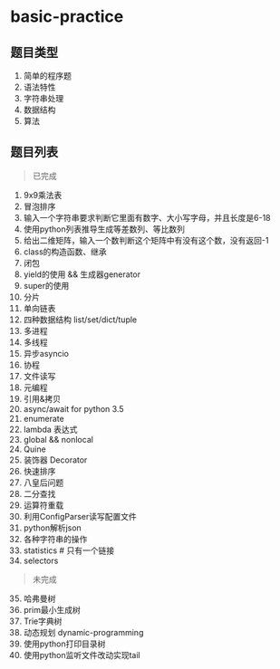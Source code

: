 # basic-practice

## 题目类型
1. 简单的程序题
2. 语法特性
3. 字符串处理
4. 数据结构
5. 算法

## 题目列表

> 已完成

1. 9x9乘法表
2. 冒泡排序
3. 输入一个字符串要求判断它里面有数字、大小写字母，并且长度是6-18
4. 使用python列表推导生成等差数列、等比数列
5. 给出二维矩阵，输入一个数判断这个矩阵中有没有这个数，没有返回-1
6. class的构造函数、继承
7. 闭包
8. yield的使用 && 生成器generator
9. super的使用
10. 分片
11. 单向链表
12. 四种数据结构 list/set/dict/tuple
13. 多进程
14. 多线程
15. 异步asyncio
16. 协程
17. 文件读写
18. 元编程
19. 引用&拷贝
20. async/await for python 3.5
21. enumerate
22. lambda 表达式
23. global && nonlocal
24. Quine
25. 装饰器 Decorator
26. 快速排序
27. 八皇后问题
28. 二分查找
29. 运算符重载
30. 利用ConfigParser读写配置文件
31. python解析json
32. 各种字符串的操作
33. statistics # 只有一个链接
34. selectors

> 未完成

35. 哈弗曼树
36. prim最小生成树
37. Trie字典树
38. 动态规划 dynamic-programming
39. 使用python打印目录树
40. 使用python监听文件改动实现tail